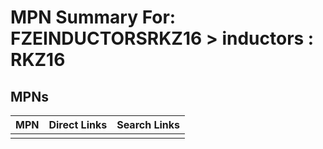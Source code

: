 



# MPN Summary For: FZEINDUCTORSRKZ16 > inductors : RKZ16

## MPNs
  

|MPN|Direct Links|Search Links|
| :--- | :--- | :--- |
||||
